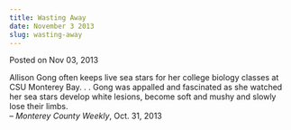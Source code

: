```yaml
---
title: Wasting Away
date: November 3 2013
slug: wasting-away
---
```


 



<span class="date">Posted on Nov 03, 2013    </span>
<p>Allison Gong often keeps live sea stars for her college biology
classes at CSU Monterey Bay. . . Gong was appalled and fascinated
as she watched her sea stars develop white lesions, become soft and
mushy and slowly lose their limbs.<br>
&#x2013; <em>Monterey County Weekly</em>, Oct. 31, 2013</br></p>





```

